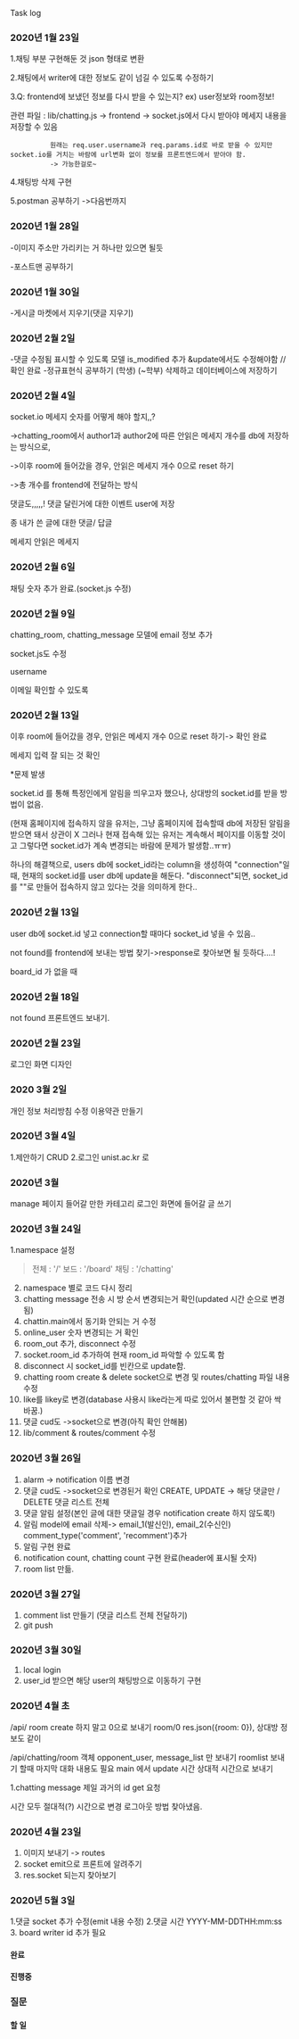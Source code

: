 Task log

### 2020년 1월 23일 
1.채팅 부분 구현해둔 것 json 형태로 변환

2.채팅에서 writer에 대한 정보도 같이 넘길 수 있도록 수정하기

3.Q: frontend에 보냈던 정보를 다시 받을 수 있는지? ex) user정보와 room정보!

  관련 파일 : lib/chatting.js -> frontend -> socket.js에서 다시 받아야 메세지 내용을 저장할 수 있음
  
              원래는 req.user.username과 req.params.id로 바로 받을 수 있지만 socket.io를 거치는 바람에 url변화 없이 정보를 프론트엔드에서 받아야 함.
              -> 가능한걸로~

4.채팅방 삭제 구현

5.postman 공부하기 ->다음번까지

### 2020년 1월 28일

-이미지 주소만 가리키는 거 하나만 있으면 될듯 

-포스트맨 공부하기 

### 2020년 1월 30일

-게시글 마켓에서 지우기(댓글 지우기) 

### 2020년 2월 2일
-댓글 수정됨 표시할 수 있도록 모델 is_modified  추가 &update에서도 수정해야함 // 확인 완료
-정규표현식 공부하기 (학생) (~학부) 삭제하고 데이터베이스에 저장하기 

### 2020년 2월 4일

  socket.io 메세지 숫자를 어떻게 해야 할지,,?
  
  ->chatting_room에서 author1과 author2에 따른 안읽은 메세지 개수를 db에 저장하는 방식으로, 
  
  ->이후 room에 들어갔을 경우, 안읽은 메세지 개수 0으로 reset 하기
  
  ->총 개수를 frontend에 전달하는 방식
  
 댓글도,,,,,! 댓글 달린거에 대한 이벤트 user에 저장 
 
 종   내가 쓴 글에 대한 댓글/ 답글
 
메세지 안읽은 메세지
### 2020년 2월 6일

채팅 숫자 추가 완료.(socket.js 수정)

### 2020년 2월 9일

chatting_room, chatting_message 모델에 email 정보 추가 

socket.js도 수정

username 

이메일 확인할 수 있도록

### 2020년 2월 13일

이후 room에 들어갔을 경우, 안읽은 메세지 개수 0으로 reset 하기-> 확인 완료

메세지 입력 잘 되는 것 확인


*문제 발생

socket.id 를 통해 특정인에게 알림을 띄우고자 했으나, 상대방의 socket.id를 받을 방법이 없음.

(현재 홈페이지에 접속하지 않을 유저는, 그냥 홈페이지에 접속할때 db에 저장된 알림을 받으면 돼서 상관이 X 
그러나 현재 접속해 있는 유저는 계속해서 페이지를 이동할 것이고 그렇다면 socket.id가 계속 변경되는 바람에 문제가 발생함..ㅠㅠ)

하나의 해결책으로, users db에 socket_id라는 column을 생성하여 "connection"일 때, 현재의 socket.id를 user db에 update을 해둔다. "disconnect"되면, socket_id를 ""로 만들어 접속하지 않고 있다는 것을 의미하게 한다..

### 2020년 2월 13일

user db에 socket.id 넣고 connection할 때마다 socket_id 넣을 수 있음..

not found를 frontend에 보내는 방법 찾기->response로 찾아보면 될 듯하다....!

board_id 가 없을 때

### 2020년 2월 18일
not found 프론트엔드 보내기.

### 2020년 2월 23일
로그인 화면 디자인

### 2020 3월 2일

개인 정보 처리방침 수정
이용약관 만들기

### 2020년 3월 4일

1.제안하기 CRUD
2.로그인 unist.ac.kr 로

### 2020년 3월 

manage 페이지 들어갈 만한 카테고리
로그인 화면에 들어갈 글 쓰기

### 2020년 3월 24일

1.namespace 설정
  > 전체 : '/'
  > 보드 : '/board'
  > 채팅 : '/chatting'
2. namespace 별로 코드 다시 정리
3. chatting message 전송 시 방 순서 변경되는거 확인(updated 시간 순으로 변경됨)
4. chattin.main에서 동기화 안되는 거 수정
5. online_user 숫자 변경되는 거 확인
6. room_out 추가, disconnect 수정
7. socket.room_id 추가하여 현재 room_id 파악할 수 있도록 함
8. disconnect 시 socket_id를 빈칸으로 update함.
9. chatting room create & delete socket으로 변경 및 routes/chatting 파일 내용 수정
10. like를 likey로 변경(database 사용시 like라는게 따로 있어서 불편할 것 같아 싹 바꿈.)
11. 댓글 cud도 ->socket으로 변경(아직 확인 안해봄)
12. lib/comment & routes/comment 수정


### 2020년 3월 26일

1. alarm -> notification 이름 변경
2. 댓글 cud도 ->socket으로 변경된거 확인 CREATE, UPDATE -> 해당 댓글만 / DELETE 댓글 리스트 전체
3. 댓글 알림 설정(본인 글에 대한 댓글일 경우 notification create 하지 않도록!)
4. 알림 model에 email 삭제-> email_1(발신인), email_2(수신인) comment_type('comment', 'recomment')추가
5. 알림 구현 완료
6. notification count, chatting count 구현 완료(header에 표시될 숫자)
7. room list 만듦.

### 2020년 3월 27일
1. comment list 만들기 (댓글 리스트 전체 전달하기)
2. git push


### 2020년 3월 30일
1. local login
2. user_id 받으면 해당 user의 채팅방으로 이동하기 구현

### 2020년 4월 초
/api/
room create 하지 말고 0으로 보내기 room/0
res.json({room: 0}), 상대방 정보도 같이

/api/chatting/room 객체 opponent_user, message_list 만 보내기
roomlist 보내기 할때 마지막 대화 내용도 필요
main 에서 update 시간 상대적 시간으로 보내기

1.chatting message 제일 과거의 id get 요청

시간 모두 절대적(?) 시간으로 변경
로그아웃 방법 찾아냈음.

### 2020년 4월 23일
1. 이미지 보내기 -> routes
2. socket emit으로 프론트에 알려주기
3. res.socket 되는지 찾아보기
### 2020년 5월 3일
1.댓글 socket 추가 수정(emit 내용 수정)
2.댓글 시간 YYYY-MM-DDTHH:mm:ss
3. board writer id 추가 필요
#### 완료
#### 진행중 

### 질문
#### 할 일
